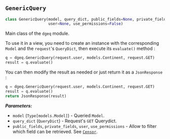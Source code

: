 # 

## `GenericQuery`

```python
class GenericQuery(model, query_dict, public_fields=None, private_fields=None,
                   user=None, use_permissions=False)

```

Main class of the `dgeq` module.

To use it in a view, you need to create an instance with the corresponding
`Model` and the `request`'s `QueryDict`, then execute its `evaluate()` method :

```python
q = dgeq.GenericQuery(request.user, models.Continent, request.GET)
result = q.evaluate()
```

You can then modify the result as needed or just return it as a
`JsonResponse` :

```python
q = dgeq.GenericQuery(request.user, models.Continent, request.GET)
result = q.evaluate()
return JsonResponse(result)
```

***Parameters:***

* `model` (`Type[models.Model]`) - Queried `Model`.
* `query_dict` (`QueryDict`) - Request's `GET` Querydict.
* `public_fields`, `private_fields`, `user`, `use_permissions` - Allow to filter which field can be
  retrieved. See [`Censor`](censor.md).
